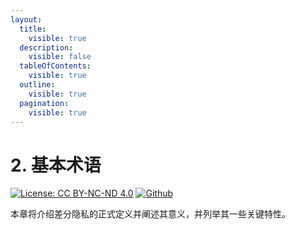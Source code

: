 ```yaml
---
layout:
  title:
    visible: true
  description:
    visible: false
  tableOfContents:
    visible: true
  outline:
    visible: true
  pagination:
    visible: true
---
```


# 2. 基本术语

[![License: CC BY-NC-ND 4.0](https://img.shields.io/badge/License-CC\_BY--NC--ND\_4.0-lightgrey.svg)](https://creativecommons.org/licenses/by-nc-nd/4.0/) [![Github](https://img.shields.io/badge/GitHub-181717?logo=github\&logoColor=fff\&style=flat\&color=grey)](https://github.com/HouJP/the-algorithmic-foundations-of-differential-privacy)

本章将介绍差分隐私的正式定义并阐述其意义，并列举其一些关键特性。
